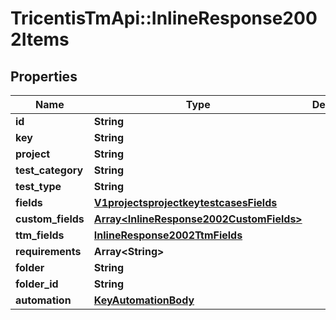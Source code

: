 # TricentisTmApi::InlineResponse2002Items

## Properties
Name | Type | Description | Notes
------------ | ------------- | ------------- | -------------
**id** | **String** |  | [optional] 
**key** | **String** |  | [optional] 
**project** | **String** |  | [optional] 
**test_category** | **String** |  | [optional] 
**test_type** | **String** |  | [optional] 
**fields** | [**V1projectsprojectkeytestcasesFields**](V1projectsprojectkeytestcasesFields.md) |  | [optional] 
**custom_fields** | [**Array&lt;InlineResponse2002CustomFields&gt;**](InlineResponse2002CustomFields.md) |  | [optional] 
**ttm_fields** | [**InlineResponse2002TtmFields**](InlineResponse2002TtmFields.md) |  | [optional] 
**requirements** | **Array&lt;String&gt;** |  | [optional] 
**folder** | **String** |  | [optional] 
**folder_id** | **String** |  | [optional] 
**automation** | [**KeyAutomationBody**](KeyAutomationBody.md) |  | [optional] 

